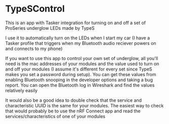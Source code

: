 # TypeSControl

This is an app with Tasker integration for turning on and off a set of ProSeries underglow LEDs made by TypeS

I use it to automatically turn on the LEDs when I start my car (I have a Tasker profile that triggers when my Bluetooth audio reciever powers on and connects to my phone)

If you want to use this app to control your own set of underglow, all you'll need is the mac addresses of your modules and the value used to turn on and off your modules (I assume it's different for every set since TypeS makes you set a password during setup). You can get these values from enabling Bluetooth snooping in the developer options and taking a bug report. You can open the Bluetooth log in Wireshark and find the values relatively easily

It would also be a good idea to double check that the service and characteristic UUID is the same for your modules. The easiest way to check that would probably be to use the nRF Connect app and read the services/characteristics of one of your modules
